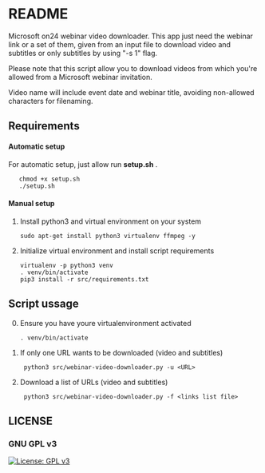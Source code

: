 # README #

Microsoft on24 webinar video downloader. This app just need the webinar link or a set of them, given from an input file to download video and subtitles or only subtitles by using "-s 1" flag.

Please note that this script allow you to download videos from which you're allowed from a Microsoft webinar invitation.

Video name will include event date and webinar title, avoiding non-allowed characters for filenaming.

## Requirements ##

#### Automatic setup ###

For automatic setup, just allow run **setup.sh** .
       
       chmod +x setup.sh
       ./setup.sh

#### Manual setup ###

1. Install python3 and virtual environment on your system

       sudo apt-get install python3 virtualenv ffmpeg -y
    
2. Initialize virtual environment and install script requirements

       virtualenv -p python3 venv
       . venv/bin/activate
       pip3 install -r src/requirements.txt
       

## Script ussage ##

0. Ensure you have youre virtualenvironment activated

       . venv/bin/activate

2. If only one URL wants to be downloaded (video and subtitles)
  
        python3 src/webinar-video-downloader.py -u <URL>
  
3. Download a list of URLs (video and subtitles)

        python3 src/webinar-video-downloader.py -f <links list file>




## LICENSE
### GNU GPL v3
[![License: GPL v3](https://img.shields.io/badge/License-GPLv3-blue.svg)](https://www.gnu.org/licenses/gpl-3.0)
